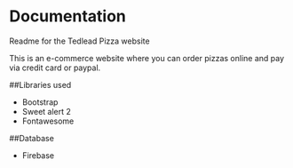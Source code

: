 # Documentation
Readme for the Tedlead Pizza website

This is an e-commerce website where you can order pizzas online and pay via credit card or paypal.

##Libraries used
- Bootstrap
- Sweet alert 2
- Fontawesome

##Database
- Firebase
